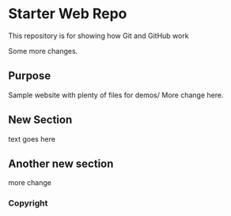 # Starter Web Repo

This repository is for showing how Git and GitHub work

Some more changes.

## Purpose

Sample website with plenty of files for demos/ More change here.

## New Section

text goes here

## Another new section

more change

### Copyright